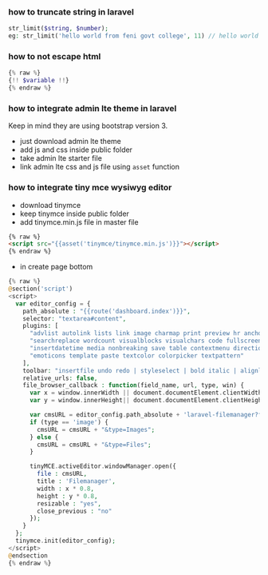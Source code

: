 ### how to truncate string in laravel    
~~~php
str_limit($string, $number);
eg: str_limit('hello world from feni govt college', 11) // hello world ...
~~~

### how to not escape html 
~~~php
{% raw %}
{!! $variable !!}
{% endraw %}
~~~

### how to integrate admin lte theme in laravel 
Keep in mind they are using bootstrap version 3. 
* just download admin lte theme
* add js and css inside public folder
* take admin lte starter file
* link admin lte css and js file using `asset` function


### how to integrate tiny mce wysiwyg editor

* download tinymce 
* keep tinymce inside public folder
* add tinymce.min.js file in master file 
~~~html
{% raw %}
<script src="{{asset('tinymce/tinymce.min.js')}}"></script>
{% endraw %}
~~~
* in create page bottom
~~~php
{% raw %}
@section('script')
<script>
  var editor_config = {
    path_absolute : "{{route('dashboard.index')}}",
    selector: "textarea#content",
    plugins: [
      "advlist autolink lists link image charmap print preview hr anchor pagebreak",
      "searchreplace wordcount visualblocks visualchars code fullscreen",
      "insertdatetime media nonbreaking save table contextmenu directionality",
      "emoticons template paste textcolor colorpicker textpattern"
    ],
    toolbar: "insertfile undo redo | styleselect | bold italic | alignleft aligncenter alignright alignjustify | bullist numlist outdent indent | link image media",
    relative_urls: false,
    file_browser_callback : function(field_name, url, type, win) {
      var x = window.innerWidth || document.documentElement.clientWidth || document.getElementsByTagName('body')[0].clientWidth;
      var y = window.innerHeight|| document.documentElement.clientHeight|| document.getElementsByTagName('body')[0].clientHeight;

      var cmsURL = editor_config.path_absolute + 'laravel-filemanager?field_name=' + field_name;
      if (type == 'image') {
        cmsURL = cmsURL + "&type=Images";
      } else {
        cmsURL = cmsURL + "&type=Files";
      }

      tinyMCE.activeEditor.windowManager.open({
        file : cmsURL,
        title : 'Filemanager',
        width : x * 0.8,
        height : y * 0.8,
        resizable : "yes",
        close_previous : "no"
      });
    }
  };
  tinymce.init(editor_config);
</script>
@endsection
{% endraw %}
~~~

